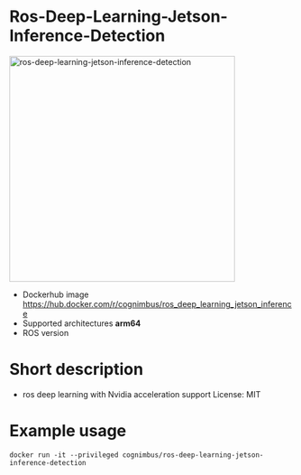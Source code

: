 # Ros-Deep-Learning-Jetson-Inference-Detection

<img src="./ros-deep-learning-jetson-inference-detection/deep-vision-primitives.jpg" alt="ros-deep-learning-jetson-inference-detection" width="400"/>

* Dockerhub image https://hub.docker.com/r/cognimbus/ros_deep_learning_jetson_inference
* Supported architectures <b>arm64</b>
* ROS version <b>
</b>

# Short description
* ros deep learning with Nvidia acceleration support
License: MIT

# Example usage
```
docker run -it --privileged cognimbus/ros-deep-learning-jetson-inference-detection 
```

